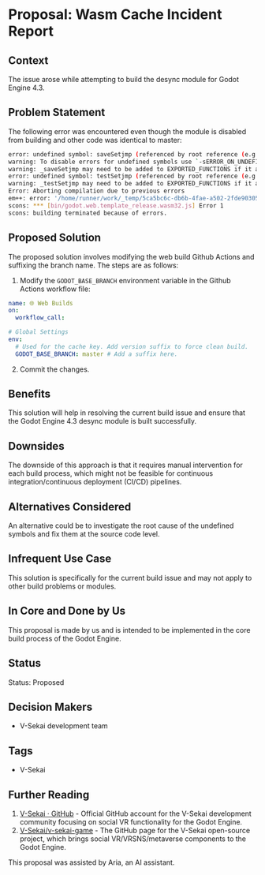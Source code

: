 # Proposal: Wasm Cache Incident Report

## Context

The issue arose while attempting to build the desync module for Godot Engine 4.3.

## Problem Statement

The following error was encountered even though the module is disabled from building and other code was identical to master:

```bash
error: undefined symbol: saveSetjmp (referenced by root reference (e.g. compiled C/C++ code))
warning: To disable errors for undefined symbols use `-sERROR_ON_UNDEFINED_SYMBOLS=0`
warning: _saveSetjmp may need to be added to EXPORTED_FUNCTIONS if it arrives from a system library
error: undefined symbol: testSetjmp (referenced by root reference (e.g. compiled C/C++ code))
warning: _testSetjmp may need to be added to EXPORTED_FUNCTIONS if it arrives from a system library
Error: Aborting compilation due to previous errors
em++: error: '/home/runner/work/_temp/5ca5bc6c-db6b-4fae-a502-2fde903054ae/emsdk-main/node/16.20.0_64bit/bin/node /home/runner/work/_temp/5ca5bc6c-db6b-4fae-a502-2fde903054ae/emsdk-main/upstream/emscripten/src/compiler.mjs /tmp/tmpjyhtoot1.json' failed (returned 1)
scons: *** [bin/godot.web.template_release.wasm32.js] Error 1
scons: building terminated because of errors.
```

## Proposed Solution

The proposed solution involves modifying the web build Github Actions and suffixing the branch name. The steps are as follows:

1. Modify the `GODOT_BASE_BRANCH` environment variable in the Github Actions workflow file:

```yaml
name: 🌐 Web Builds
on:
  workflow_call:

# Global Settings
env:
  # Used for the cache key. Add version suffix to force clean build.
  GODOT_BASE_BRANCH: master # Add a suffix here.
```

2. Commit the changes.

## Benefits

This solution will help in resolving the current build issue and ensure that the Godot Engine 4.3 desync module is built successfully.

## Downsides

The downside of this approach is that it requires manual intervention for each build process, which might not be feasible for continuous integration/continuous deployment (CI/CD) pipelines.

## Alternatives Considered

An alternative could be to investigate the root cause of the undefined symbols and fix them at the source code level.

## Infrequent Use Case

This solution is specifically for the current build issue and may not apply to other build problems or modules.

## In Core and Done by Us

This proposal is made by us and is intended to be implemented in the core build process of the Godot Engine.

## Status

Status: Proposed

## Decision Makers

- V-Sekai development team

## Tags

- V-Sekai

## Further Reading

1. [V-Sekai · GitHub](https://github.com/v-sekai) - Official GitHub account for the V-Sekai development community focusing on social VR functionality for the Godot Engine.
2. [V-Sekai/v-sekai-game](https://github.com/v-sekai/v-sekai-game) - The GitHub page for the V-Sekai open-source project, which brings social VR/VRSNS/metaverse components to the Godot Engine.

This proposal was assisted by Aria, an AI assistant.
